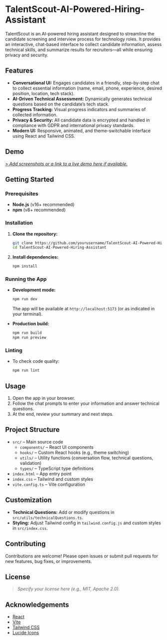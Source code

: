 # TalentScout-AI-Powered-Hiring-Assistant

TalentScout is an AI-powered hiring assistant designed to streamline the candidate screening and interview process for technology roles. It provides an interactive, chat-based interface to collect candidate information, assess technical skills, and summarize results for recruiters—all while ensuring privacy and security.

## Features

- **Conversational UI:** Engages candidates in a friendly, step-by-step chat to collect essential information (name, email, phone, experience, desired position, location, tech stack).
- **AI-Driven Technical Assessment:** Dynamically generates technical questions based on the candidate’s tech stack.
- **Progress Tracking:** Visual progress indicators and summaries of collected information.
- **Privacy & Security:** All candidate data is encrypted and handled in compliance with GDPR and international privacy standards.
- **Modern UI:** Responsive, animated, and theme-switchable interface using React and Tailwind CSS.

## Demo

[> _Add screenshots or a link to a live demo here if available._
](https://drive.google.com/file/d/14siMLsnmTsw-s27biKOWae1mMtObS2_j/view?usp=sharing)
## Getting Started

### Prerequisites

- **Node.js** (v16+ recommended)
- **npm** (v8+ recommended)

### Installation

1. **Clone the repository:**
   ```bash
   git clone https://github.com/yourusername/TalentScout-AI-Powered-Hiring-Assistant.git
   cd TalentScout-AI-Powered-Hiring-Assistant
   ```

2. **Install dependencies:**
   ```bash
   npm install
   ```

### Running the App

- **Development mode:**
  ```bash
  npm run dev
  ```
  The app will be available at `http://localhost:5173` (or as indicated in your terminal).

- **Production build:**
  ```bash
  npm run build
  npm run preview
  ```

### Linting

- To check code quality:
  ```bash
  npm run lint
  ```

## Usage

1. Open the app in your browser.
2. Follow the chat prompts to enter your information and answer technical questions.
3. At the end, review your summary and next steps.

## Project Structure

- `src/` – Main source code
  - `components/` – React UI components
  - `hooks/` – Custom React hooks (e.g., theme switching)
  - `utils/` – Utility functions (conversation flow, technical questions, validation)
  - `types/` – TypeScript type definitions
- `index.html` – App entry point
- `index.css` – Tailwind and custom styles
- `vite.config.ts` – Vite configuration

## Customization

- **Technical Questions:** Add or modify questions in `src/utils/technicalQuestions.ts`.
- **Styling:** Adjust Tailwind config in `tailwind.config.js` and custom styles in `src/index.css`.

## Contributing

Contributions are welcome! Please open issues or submit pull requests for new features, bug fixes, or improvements.

## License

> _Specify your license here (e.g., MIT, Apache 2.0)._

## Acknowledgements

- [React](https://react.dev/)
- [Vite](https://vitejs.dev/)
- [Tailwind CSS](https://tailwindcss.com/)
- [Lucide Icons](https://lucide.dev/)
